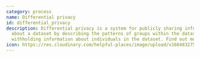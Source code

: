 ```yaml
---
category: process
name: Differential privacy
id: differential_privacy
description: Differential privacy is a system for publicly sharing information
  about a dataset by describing the patterns of groups within the dataset while
  withholding information about individuals in the dataset. Find out more [here](https://en.wikipedia.org/wiki/Differential_privacy).
icon: https://res.cloudinary.com/helpful-places/image/upload/v1664832751/dtpr-icons/process/deidentified_sfq92y.svg
---
```

